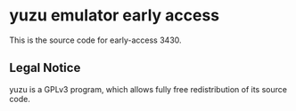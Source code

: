 yuzu emulator early access
=============

This is the source code for early-access 3430.

## Legal Notice

yuzu is a GPLv3 program, which allows fully free redistribution of its source code.